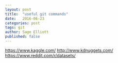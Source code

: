 ```yaml
---
layout: post
title:  "useful git commands"
date:   2016-06-23
categories: post
tags: git
author: Sage Elliott
published: false
---
```


https://www.kaggle.com/
http://www.kdnuggets.com/
https://www.reddit.com/r/datasets/